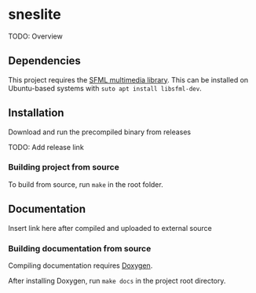# sneslite
TODO: Overview

## Dependencies
This project requires the [SFML multimedia library](https://www.sfml-dev.org/). This can be installed on Ubuntu-based systems with `suto apt install libsfml-dev`.

## Installation
Download and run the precompiled binary from releases

TODO: Add release link

### Building project from source
To build from source, run `make` in the root folder.

## Documentation
Insert link here after compiled and uploaded to external source

### Building documentation from source
Compiling documentation requires [Doxygen](https://doxygen.nl/download.html).

After installing Doxygen, run `make docs` in the project root directory.
